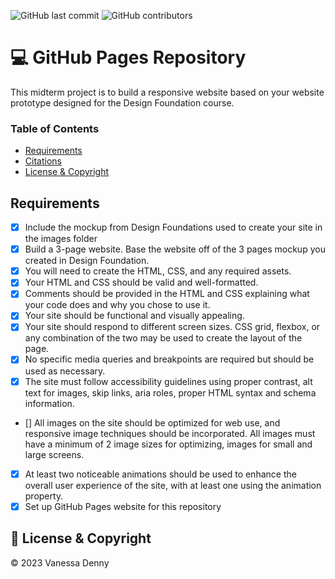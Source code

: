 ![GitHub last commit](https://img.shields.io/github/last-commit/vanessaidenny/mtm6201-midterm?color=blueviolet&style=plastic)
![GitHub contributors](https://img.shields.io/github/contributors/vanessaidenny/mtm6201-midterm?color=brightgreen&style=plastic)

# 💻 GitHub Pages Repository

This midterm project is to build a responsive website based on your website prototype designed for the Design Foundation course.

### Table of Contents

- [Requirements](#requirements)
- [Citations](#citations)
- [License & Copyright](#license-&-copyright)

## Requirements

<a name="requirements"></a>

- [x] Include the mockup from Design Foundations used to create your site in the images folder
- [x] Build a 3-page website. Base the website off of the 3 pages mockup you created in Design Foundation.
- [x] You will need to create the HTML, CSS, and any required assets.
- [x] Your HTML and CSS should be valid and well-formatted.
- [x] Comments should be provided in the HTML and CSS explaining what your code does and why you chose to use it.
- [x] Your site should be functional and visually appealing.
- [x] Your site should respond to different screen sizes. CSS grid, flexbox, or any combination of the two may be used to create the layout of the page.
- [x] No specific media queries and breakpoints are required but should be used as necessary.
- [x] The site must follow accessibility guidelines using proper contrast, alt text for images, skip links, aria roles, proper HTML syntax and schema information.
- [] All images on the site should be optimized for web use, and responsive image techniques should be incorporated. All images must have a minimum of 2 image sizes for optimizing, images for small and large screens.
- [x] At least two noticeable animations should be used to enhance the overall user experience of the site, with at least one using the animation property.
- [x] Set up GitHub Pages website for this repository

## 📌 License & Copyright

<a name="license-&-copyright"></a>

&copy; 2023 Vanessa Denny
